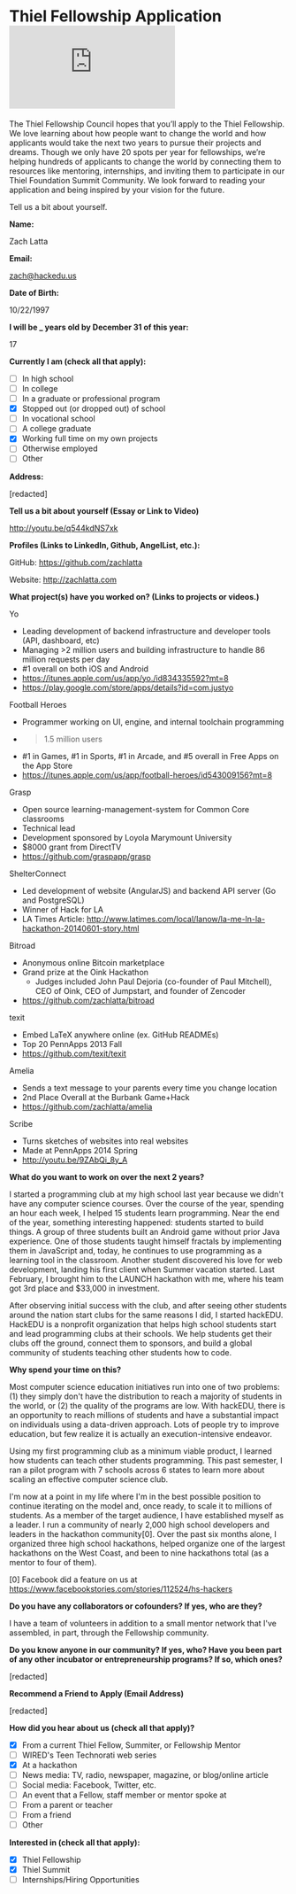 # Thiel Fellowship Application ![Analytics](https://ga-beacon.appspot.com/UA-34529482-6/thiel_fellowship_2014/2014.md?pixel)

The Thiel Fellowship Council hopes that you’ll apply to the Thiel Fellowship.
We love learning about how people want to change the world and how applicants
would take the next two years to pursue their projects and dreams. Though we
only have 20 spots per year for fellowships, we’re helping hundreds of
applicants to change the world by connecting them to resources like mentoring,
internships, and inviting them to participate in our Thiel Foundation Summit
Community. We look forward to reading your application and being inspired by
your vision for the future.

Tell us a bit about yourself.

**Name:**

Zach Latta

**Email:**

zach@hackedu.us

**Date of Birth:**

10/22/1997

**I will be _ years old by December 31 of this year:**

17

**Currently I am (check all that apply):**

* [ ] In high school
* [ ] In college
* [ ] In a graduate or professional program
* [x] Stopped out (or dropped out) of school
* [ ] In vocational school
* [ ] A college graduate
* [x] Working full time on my own projects
* [ ] Otherwise employed
* [ ] Other

**Address:**

[redacted]

**Tell us a bit about yourself (Essay or Link to Video)**

http://youtu.be/q544kdNS7xk

**Profiles (Links to LinkedIn, Github, AngelList, etc.):**

GitHub: https://github.com/zachlatta

Website: http://zachlatta.com

**What project(s) have you worked on? (Links to projects or videos.)**

Yo

* Leading development of backend infrastructure and developer tools (API,
  dashboard, etc)
* Managing >2 million users and building infrastructure to handle 86 million
  requests per day
* #1 overall on both iOS and Android
* https://itunes.apple.com/us/app/yo./id834335592?mt=8
* https://play.google.com/store/apps/details?id=com.justyo

Football Heroes

* Programmer working on UI, engine, and internal toolchain programming
* >1.5 million users
* #1 in Games, #1 in Sports, #1 in Arcade, and #5 overall in Free Apps on the
  App Store
* https://itunes.apple.com/us/app/football-heroes/id543009156?mt=8

Grasp

* Open source learning-management-system for Common Core classrooms
* Technical lead
* Development sponsored by Loyola Marymount University
* $8000 grant from DirectTV
* https://github.com/graspapp/grasp

ShelterConnect

* Led development of website (AngularJS) and backend API server (Go and
  PostgreSQL)
* Winner of Hack for LA
* LA Times Article: http://www.latimes.com/local/lanow/la-me-ln-la-hackathon-20140601-story.html

Bitroad

* Anonymous online Bitcoin marketplace
* Grand prize at the Oink Hackathon
  * Judges included John Paul Dejoria (co-founder of Paul Mitchell), CEO of
    Oink, CEO of Jumpstart, and founder of Zencoder
* https://github.com/zachlatta/bitroad

texit

* Embed LaTeX anywhere online (ex. GitHub READMEs)
* Top 20 PennApps 2013 Fall
* https://github.com/texit/texit

Amelia

* Sends a text message to your parents every time you change location
* 2nd Place Overall at the Burbank Game+Hack
* https://github.com/zachlatta/amelia

Scribe

* Turns sketches of websites into real websites
* Made at PennApps 2014 Spring
* http://youtu.be/9ZAbQi_8y_A

**What do you want to work on over the next 2 years?**

I started a programming club at my high school last year because we didn't have
any computer science courses. Over the course of the year, spending an hour
each week, I helped 15 students learn programming. Near the end of the year,
something interesting happened: students started to build things. A group of
three students built an Android game without prior Java experience. One of
those students taught himself fractals by implementing them in JavaScript and,
today, he continues to use programming as a learning tool in the classroom.
Another student discovered his love for web development, landing his first
client when Summer vacation started. Last February, I brought him to the LAUNCH
hackathon with me, where his team got 3rd place and $33,000 in investment.

After observing initial success with the club, and after seeing other students
around the nation start clubs for the same reasons I did, I started hackEDU.
HackEDU is a nonprofit organization that helps high school students start and
lead programming clubs at their schools. We help students get their clubs off
the ground, connect them to sponsors, and build a global community of students
teaching other students how to code.

**Why spend your time on this?**

Most computer science education initiatives run into one of two problems: (1)
they simply don't have the distribution to reach a majority of students in the
world, or (2) the quality of the programs are low. With hackEDU, there is an
opportunity to reach millions of students and have a substantial impact on
individuals using a data-driven approach. Lots of people try to improve
education, but few realize it is actually an execution-intensive endeavor. 

Using my first programming club as a minimum viable product, I learned how
students can teach other students programming. This past semester, I ran a
pilot program with 7 schools across 6 states to learn more about scaling an
effective computer science club.

I'm now at a point in my life where I'm in the best possible position to
continue iterating on the model and, once ready, to scale it to millions of
students.  As a member of the target audience, I have established myself as a
leader. I run a community of nearly 2,000 high school developers and leaders in
the hackathon community[0]. Over the past six months alone, I organized three
high school hackathons, helped organize one of the largest hackathons on the
West Coast, and been to nine hackathons total (as a mentor to four of them).

[0] Facebook did a feature on us at https://www.facebookstories.com/stories/112524/hs-hackers

**Do you have any collaborators or cofounders? If yes, who are they?**

I have a team of volunteers in addition to a small mentor network that I've
assembled, in part, through the Fellowship community.

**Do you know anyone in our community? If yes, who? Have you been part of any
other incubator or entrepreneurship programs? If so, which ones?**

[redacted]

**Recommend a Friend to Apply (Email Address)**

[redacted]

**How did you hear about us (check all that apply)?**

* [x] From a current Thiel Fellow, Summiter, or Fellowship Mentor
* [ ] WIRED's Teen Technorati web series
* [x] At a hackathon
* [ ] News media: TV, radio, newspaper, magazine, or blog/online article
* [ ] Social media: Facebook, Twitter, etc.
* [ ] An event that a Fellow, staff member or mentor spoke at
* [ ] From a parent or teacher
* [ ] From a friend
* [ ] Other

**Interested in (check all that apply):**

* [x] Thiel Fellowship
* [x] Thiel Summit
* [ ] Internships/Hiring Opportunities

